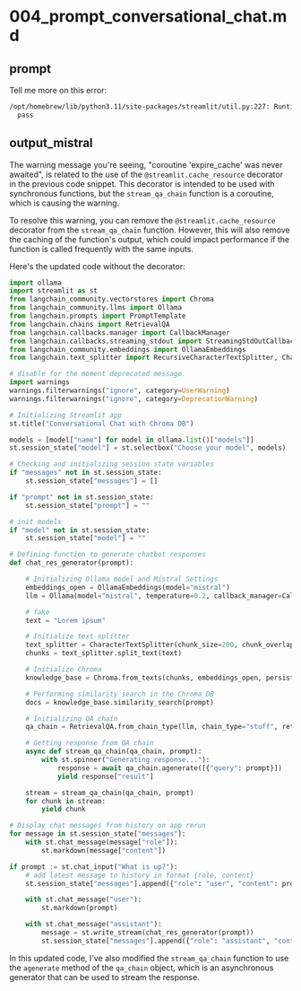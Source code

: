 # 004_prompt_conversational_chat.md

## prompt

Tell me more on this error: 
```bash
/opt/homebrew/lib/python3.11/site-packages/streamlit/util.py:227: RuntimeWarning: coroutine 'expire_cache' was never awaited
  pass

```

## output_mistral

The warning message you're seeing, "coroutine 'expire\_cache' was never awaited", is related to the use of the `@streamlit.cache_resource` decorator in the previous code snippet. This decorator is intended to be used with synchronous functions, but the `stream_qa_chain` function is a coroutine, which is causing the warning.

To resolve this warning, you can remove the `@streamlit.cache_resource` decorator from the `stream_qa_chain` function. However, this will also remove the caching of the function's output, which could impact performance if the function is called frequently with the same inputs.

Here's the updated code without the decorator:

```python
import ollama
import streamlit as st
from langchain_community.vectorstores import Chroma
from langchain_community.llms import Ollama
from langchain.prompts import PromptTemplate
from langchain.chains import RetrievalQA
from langchain.callbacks.manager import CallbackManager
from langchain.callbacks.streaming_stdout import StreamingStdOutCallbackHandler
from langchain_community.embeddings import OllamaEmbeddings
from langchain.text_splitter import RecursiveCharacterTextSplitter, CharacterTextSplitter

# disable for the moment deprecated message
import warnings
warnings.filterwarnings("ignore", category=UserWarning)
warnings.filterwarnings("ignore", category=DeprecationWarning)

# Initializing Streamlit app
st.title("Conversational Chat with Chroma DB")

models = [model["name"] for model in ollama.list()["models"]]
st.session_state["model"] = st.selectbox("Choose your model", models)

# Checking and initializing session state variables
if "messages" not in st.session_state:
    st.session_state["messages"] = []

if "prompt" not in st.session_state:
    st.session_state["prompt"] = ""

# init models
if "model" not in st.session_state:
    st.session_state["model"] = ""

# Defining function to generate chatbot responses
def chat_res_generator(prompt):

    # Initializing Ollama model and Mistral Settings
    embeddings_open = OllamaEmbeddings(model="mistral")
    llm = Ollama(model="mistral", temperature=0.2, callback_manager=CallbackManager([StreamingStdOutCallbackHandler()]))

    # fake
    text = "Lorem ipsum"

    # Initialize text splitter
    text_splitter = CharacterTextSplitter(chunk_size=200, chunk_overlap=50)
    chunks = text_splitter.split_text(text)

    # Initialize Chroma
    knowledge_base = Chroma.from_texts(chunks, embeddings_open, persist_directory="./chroma_db_conversational_chat")

    # Performing similarity search in the Chroma DB
    docs = knowledge_base.similarity_search(prompt)

    # Initializing QA chain
    qa_chain = RetrievalQA.from_chain_type(llm, chain_type="stuff", retriever=knowledge_base.as_retriever(search_kwargs={"k": 2}))

    # Getting response from QA chain
    async def stream_qa_chain(qa_chain, prompt):
        with st.spinner("Generating response..."):
            response = await qa_chain.agenerate([{"query": prompt}])
            yield response["result"]

    stream = stream_qa_chain(qa_chain, prompt)
    for chunk in stream:
        yield chunk

# Display chat messages from history on app rerun
for message in st.session_state["messages"]:
    with st.chat_message(message["role"]):
        st.markdown(message["content"])

if prompt := st.chat_input("What is up?"):
    # add latest message to history in format {role, content}
    st.session_state["messages"].append({"role": "user", "content": prompt})

    with st.chat_message("user"):
        st.markdown(prompt)

    with st.chat_message("assistant"):
        message = st.write_stream(chat_res_generator(prompt))
        st.session_state["messages"].append({"role": "assistant", "content": message})
```

In this updated code, I've also modified the `stream_qa_chain` function to use the `agenerate` method of the `qa_chain` object, which is an asynchronous generator that can be used to stream the response.

